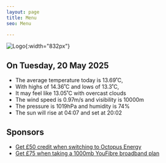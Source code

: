 ```yaml
---
layout: page
title: Menu
seo: Menu

---
```


![Logo](/images/logo.jpg){:width="832px"}

<!-- weather_marker starts -->
## On Tuesday, 20 May 2025

- The average temperature today is 13.69˚C,
- With highs of 14.36˚C and lows of 13.3˚C,
- It may feel like 13.05˚C with overcast clouds
- The wind speed is 0.97m/s and visibility is 10000m
- The pressure is 1019hPa and humidity is 74%
- The sun will rise at 04:07 and set at 20:02

<!-- weather_marker ends -->

## Sponsors

- [Get £50 credit when switching to Octopus Energy](https://bit.ly/3oD1nnS)
- [Get £75 when taking a 1000mb YouFibre broadband plan](https://aklam.io/91zWhU?)
